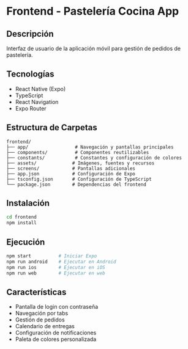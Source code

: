 # Frontend - Pastelería Cocina App

## Descripción
Interfaz de usuario de la aplicación móvil para gestión de pedidos de pastelería.

## Tecnologías
- React Native (Expo)
- TypeScript
- React Navigation
- Expo Router

## Estructura de Carpetas
```
frontend/
├── app/                 # Navegación y pantallas principales
├── components/          # Componentes reutilizables
├── constants/           # Constantes y configuración de colores
├── assets/             # Imágenes, fuentes y recursos
├── screens/            # Pantallas adicionales
├── app.json            # Configuración de Expo
├── tsconfig.json       # Configuración de TypeScript
└── package.json        # Dependencias del frontend
```

## Instalación
```bash
cd frontend
npm install
```

## Ejecución
```bash
npm start          # Iniciar Expo
npm run android    # Ejecutar en Android
npm run ios        # Ejecutar en iOS
npm run web        # Ejecutar en web
```

## Características
- Pantalla de login con contraseña
- Navegación por tabs
- Gestión de pedidos
- Calendario de entregas
- Configuración de notificaciones
- Paleta de colores personalizada 